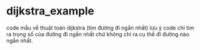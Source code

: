 # dijkstra_example
code mẫu về thuật toán dijkstra (tìm đường đi ngắn nhất)
lưu ý code chỉ tìm ra trọng số của đường đi ngắn nhất chứ không chỉ ra cụ thể đi đường nào ngắn nhất.
